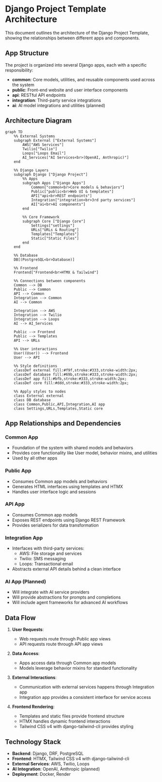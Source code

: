 # Django Project Template Architecture

This document outlines the architecture of the Django Project Template, showing the relationships between different apps and components.

## App Structure

The project is organized into several Django apps, each with a specific responsibility:

- **common**: Core models, utilities, and reusable components used across the system
- **public**: Front-end website and user interface components
- **api**: RESTful API endpoints
- **integration**: Third-party service integrations
- **ai**: AI model integrations and utilities (planned)

## Architecture Diagram

```mermaid
graph TD
    %% External Systems
    subgraph External ["External Systems"]
        AWS["AWS Services"]
        Twilio["Twilio"]
        Loops["Loops Email"]
        AI_Services["AI Services<br>(OpenAI, Anthropic)"]
    end

    %% Django Layers
    subgraph Django ["Django Project"]
        %% Apps
        subgraph Apps ["Django Apps"]
            Common["common<br>Core models & behaviors"]
            Public["public<br>Web UI & templates"]
            API["api<br>REST endpoints"]
            Integration["integration<br>3rd party services"]
            AI["ai<br>AI components"]
        end

        %% Core Framework
        subgraph Core ["Django Core"]
            Settings["settings"]
            URLs["URLs & Routing"]
            Templates["Templates"]
            Static["Static Files"]
        end
    end

    %% Database
    DB[(PostgreSQL<br>Database)]

    %% Frontend
    Frontend["Frontend<br>HTMX & Tailwind"]

    %% Connections between components
    Common --> DB
    Public --> Common
    API --> Common
    Integration --> Common
    AI --> Common
    
    Integration --> AWS
    Integration --> Twilio 
    Integration --> Loops
    AI --> AI_Services
    
    Public --> Frontend
    Public --> Templates
    API --> URLs
    
    %% User interactions
    User((User)) --> Frontend
    User --> API

    %% Style definitions
    classDef external fill:#f9f,stroke:#333,stroke-width:2px;
    classDef database fill:#69b,stroke:#333,stroke-width:2px;
    classDef app fill:#bfb,stroke:#333,stroke-width:2px;
    classDef core fill:#ddd,stroke:#333,stroke-width:2px;

    %% Apply styles to nodes
    class External external
    class DB database
    class Common,Public,API,Integration,AI app
    class Settings,URLs,Templates,Static core
```

## App Relationships and Dependencies

### Common App
- Foundation of the system with shared models and behaviors
- Provides core functionality like User model, behavior mixins, and utilities
- Used by all other apps

### Public App
- Consumes Common app models and behaviors
- Generates HTML interfaces using templates and HTMX
- Handles user interface logic and sessions

### API App
- Consumes Common app models
- Exposes REST endpoints using Django REST Framework
- Provides serializers for data transformation

### Integration App
- Interfaces with third-party services:
  - AWS: File storage and services
  - Twilio: SMS messaging
  - Loops: Transactional email
- Abstracts external API details behind a clean interface

### AI App (Planned)
- Will integrate with AI service providers
- Will provide abstractions for prompts and completions
- Will include agent frameworks for advanced AI workflows

## Data Flow

1. **User Requests**:
   - Web requests route through Public app views
   - API requests route through API app views

2. **Data Access**:
   - Apps access data through Common app models
   - Models leverage behavior mixins for standard functionality

3. **External Interactions**:
   - Communication with external services happens through Integration app
   - Integration app provides a consistent interface for service access

4. **Frontend Rendering**:
   - Templates and static files provide frontend structure
   - HTMX handles dynamic frontend interactions
   - Tailwind CSS v4 with django-tailwind-cli provides styling

## Technology Stack

- **Backend**: Django, DRF, PostgreSQL
- **Frontend**: HTMX, Tailwind CSS v4 with django-tailwind-cli
- **External Services**: AWS, Twilio, Loops
- **AI Integration**: OpenAI, Anthropic (planned)
- **Deployment**: Docker, Render
